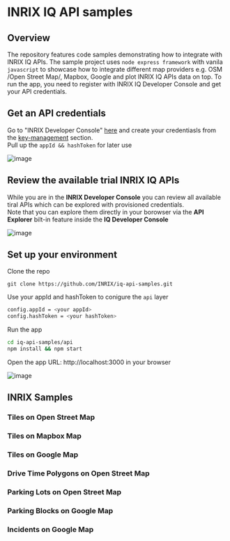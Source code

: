 # INRIX IQ API samples

## Overview

The repository features code samples demonstrating how to integrate with INRIX IQ APIs. The sample project uses `node express framework` with vanila `javascript` to showcase how to integrate different map providers e.g. OSM /Open Street Map/, Mapbox, Google and plot INRIX IQ APIs data on top. To run the app, you need to register with INRIX IQ Developer Console and get your API credentials.

## Get an API credentials

Go to "INRIX Developer Console" [here](https://iq.inrix.com/developer/) and create your credentiasls from the [key-management](https://iq.inrix.com/developer/key-management) section.  
Pull up the `appId && hashToken` for later use

![image](https://user-images.githubusercontent.com/1092422/124621192-be044e00-de82-11eb-9c69-25def6e7fc17.png)

## Review the available trial INRIX IQ APIs

While you are in the **INRIX Developer Console** you can review all available tiral APIs which can be explored with provisioned credentials.  
Note that you can explore them directly in your borowser via the **API Explorer** bilt-in feature inside the **IQ Developer Console**

![image](https://user-images.githubusercontent.com/1092422/124624795-e3df2200-de85-11eb-8ff6-f6a7b7adc28e.png)

## Set up your environment

Clone the repo

```
git clone https://github.com/INRIX/iq-api-samples.git

```

Use your appId and hashToken to conigure the `api` layer

```sh
config.appId = <your appId>
config.hashToken = <your hashToken>

```

Run the app

```sh
cd iq-api-samples/api
npm install && npm start

```

Open the app URL: http://localhost:3000 in your browser

![image](https://user-images.githubusercontent.com/1092422/124622097-7cc06e00-de83-11eb-9092-686b74253e3d.png)

## INRIX Samples

### Tiles on Open Street Map

### Tiles on Mapbox Map

### Tiles on Google Map

### Drive Time Polygons on Open Street Map

### Parking Lots on Open Street Map

### Parking Blocks on Google Map

### Incidents on Google Map
